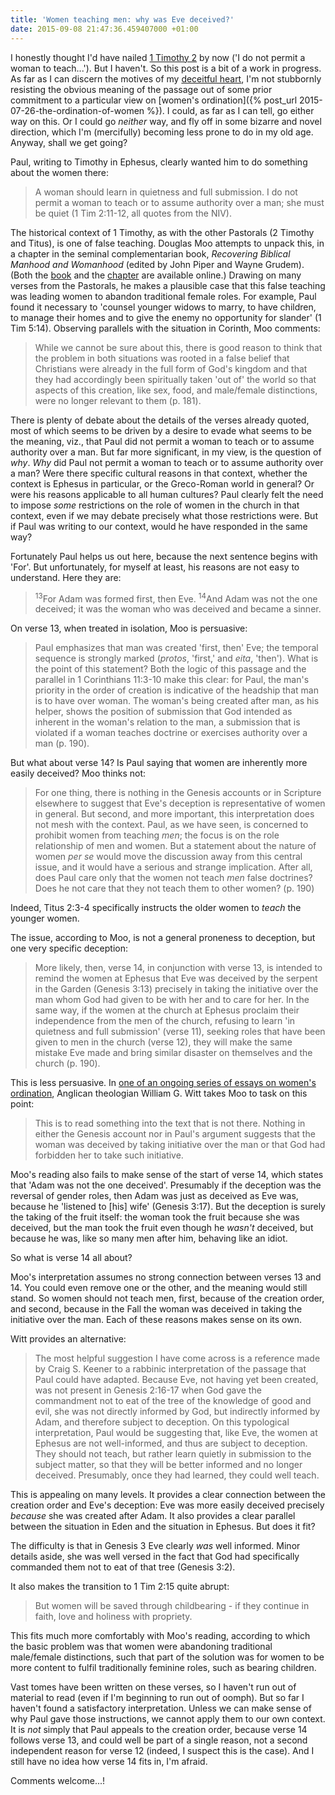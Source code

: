 ```yaml
---
title: 'Women teaching men: why was Eve deceived?'
date: 2015-09-08 21:47:36.459407000 +01:00
---
```

I honestly thought I'd have nailed [1 Timothy 2](https://www.biblegateway.com/passage/?search=1Timothy2&version=NIVUK) by now ('I do not permit a woman to teach...'). But I haven't. So this post is a bit of a work in progress. As far as I can discern the motives of my [deceitful heart](https://www.biblegateway.com/passage/?search=Jeremiah17.9&version=NIVUK), I'm not stubbornly resisting the obvious meaning of the passage out of some prior commitment to a particular view on [women's ordination]({% post_url 2015-07-26-the-ordination-of-women %}). I could, as far as I can tell, go either way on this. Or I could go _neither_ way, and fly off in some bizarre and novel direction, which I'm (mercifully) becoming less prone to do in my old age. Anyway, shall we get going?

Paul, writing to Timothy in Ephesus, clearly wanted him to do something about the women there:

> A woman should learn in quietness and full submission. I do not permit a woman to teach or to assume authority over a man; she must be quiet (1 Tim 2:11-12, all quotes from the NIV).

The historical context of 1 Timothy, as with the other Pastorals (2 Timothy and Titus), is one of false teaching. Douglas Moo attempts to unpack this, in a chapter in the seminal complementarian book, _Recovering Biblical Manhood and Womanhood_ (edited by John Piper and Wayne Grudem). (Both the [book](http://document.desiringgod.org/recovering-biblical-manhood-and-womanhood-en.pdf) and the [chapter](https://bible.org/seriespage/9-what-does-it-mean-not-teach-or-have-authority-over-men-1-timothy-211-15) are available online.) Drawing on many verses from the Pastorals, he makes a plausible case that this false teaching was leading women to abandon traditional female roles. For example, Paul found it necessary to 'counsel younger widows to marry, to have children, to manage their homes and to give the enemy no opportunity for slander' (1 Tim 5:14). Observing parallels with the situation in Corinth, Moo comments:

> While we cannot be sure about this, there is good reason to think that the problem in both situations was rooted in a false belief that Christians were already in the full form of God's kingdom and that they had accordingly been spiritually taken 'out of' the world so that aspects of this creation, like sex, food, and male/female distinctions, were no longer relevant to them (p. 181).

There is plenty of debate about the details of the verses already quoted, most of which seems to be driven by a desire to evade what seems to be the meaning, viz., that Paul did not permit a woman to teach or to assume authority over a man. But far more significant, in my view, is the question of _why_. _Why_ did Paul not permit a woman to teach or to assume authority over a man? Were there specific cultural reasons in that context, whether the context is Ephesus in particular, or the Greco-Roman world in general? Or were his reasons applicable to all human cultures? Paul clearly felt the need to impose _some_ restrictions on the role of women in the church in that context, even if we may debate precisely what those restrictions were. But if Paul was writing to our context, would he have responded in the same way?

Fortunately Paul helps us out here, because the next sentence begins with 'For'. But unfortunately, for myself at least, his reasons are not easy to understand. Here they are:

> <sup>13</sup>For Adam was formed first, then Eve. <sup>14</sup>And Adam was not the one deceived; it was the woman who was deceived and became a sinner.

On verse 13, when treated in isolation, Moo is persuasive:

> Paul emphasizes that man was created 'first, then' Eve; the temporal sequence is strongly marked (_protos_, 'first,' and _eita_, 'then'). What is the point of this statement? Both the logic of this passage and the parallel in 1 Corinthians 11:3-10 make this clear: for Paul, the man's priority in the order of creation is indicative of the headship that man is to have over woman. The woman's being created after man, as his helper, shows the position of submission that God intended as inherent in the woman's relation to the man, a submission that is violated if a woman teaches doctrine or exercises authority over a man (p. 190).

But what about verse 14? Is Paul saying that women are inherently more easily deceived? Moo thinks not:

> For one thing, there is nothing in the Genesis accounts or in Scripture elsewhere to suggest that Eve's deception is representative of women in general. But second, and more important, this interpretation does not mesh with the context. Paul, as we have seen, is concerned to prohibit women from teaching _men_; the focus is on the role relationship of men and women. But a statement about the nature of women _per se_ would move the discussion away from this central issue, and it would have a serious and strange implication. After all, does Paul care only that the women not teach _men_ false doctrines? Does he not care that they not teach them to other women? (p. 190)

Indeed, Titus 2:3-4 specifically instructs the older women to _teach_ the younger women.

The issue, according to Moo, is not a general proneness to deception, but one very specific deception:

> More likely, then, verse 14, in conjunction with verse 13, is intended to remind the women at Ephesus that Eve was deceived by the serpent in the Garden (Genesis 3:13) precisely in taking the initiative over the man whom God had given to be with her and to care for her. In the same way, if the women at the church at Ephesus proclaim their independence from the men of the church, refusing to learn 'in quietness and full submission' (verse 11), seeking roles that have been given to men in the church (verse 12), they will make the same mistake Eve made and bring similar disaster on themselves and the church (p. 190).

This is less persuasive. In [one of an ongoing series of essays on women's ordination](http://willgwitt.org/theology/concerning-womens-ordination-speaking-and-teaching/), Anglican theologian William G. Witt takes Moo to task on this point:

> This is to read something into the text that is not there. Nothing in either the Genesis account nor in Paul's argument suggests that the woman was deceived by taking initiative over the man or that God had forbidden her to take such initiative.

Moo's reading also fails to make sense of the start of verse 14, which states that 'Adam was not the one deceived'. Presumably if the deception was the reversal of gender roles, then Adam was just as deceived as Eve was, because he 'listened to [his] wife' (Genesis 3:17). But the deception is surely the taking of the fruit itself: the woman took the fruit because she was deceived, but the man took the fruit even though he _wasn't_ deceived, but because he was, like so many men after him, behaving like an idiot.

So what is verse 14 all about?

Moo's interpretation assumes no strong connection between verses 13 and 14. You could even remove one or the other, and the meaning would still stand. So women should not teach men, first, because of the creation order, and second, because in the Fall the woman was deceived in taking the initiative over the man. Each of these reasons makes sense on its own.

Witt provides an alternative:

> The most helpful suggestion I have come across is a reference made by Craig S. Keener to a rabbinic interpretation of the passage that Paul could have adapted. Because Eve, not having yet been created, was not present in Genesis 2:16-17 when God gave the commandment not to eat of the tree of the knowledge of good and evil, she was not directly informed by God, but indirectly informed by Adam, and therefore subject to deception. On this typological interpretation, Paul would be suggesting that, like Eve, the women at Ephesus are not well-informed, and thus are subject to deception. They should not teach, but rather learn quietly in submission to the subject matter, so that they will be better informed and no longer deceived. Presumably, once they had learned, they could well teach.

This is appealing on many levels. It provides a clear connection between the creation order and Eve's deception: Eve was more easily deceived precisely _because_ she was created after Adam. It also provides a clear parallel between the situation in Eden and the situation in Ephesus. But does it fit?

The difficulty is that in Genesis 3 Eve clearly _was_ well informed. Minor details aside, she was well versed in the fact that God had specifically commanded them not to eat of that tree (Genesis 3:2).

It also makes the transition to 1 Tim 2:15 quite abrupt:

> But women will be saved through childbearing - if they continue in faith, love and holiness with propriety.

This fits much more comfortably with Moo's reading, according to which the basic problem was that women were abandoning traditional male/female distinctions, such that part of the solution was for women to be more content to fulfil traditionally feminine roles, such as bearing children.

Vast tomes have been written on these verses, so I haven't run out of material to read (even if I'm beginning to run out of oomph). But so far I haven't found a satisfactory interpretation. Unless we can make sense of why Paul gave those instructions, we cannot apply them to our own context. It is _not_ simply that Paul appeals to the creation order, because verse 14 follows verse 13, and could well be part of a single reason, not a second independent reason for verse 12 (indeed, I suspect this is the case). And I still have no idea how verse 14 fits in, I'm afraid.

Comments welcome...!
